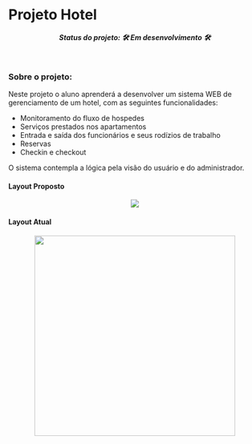 # Projeto Hotel

**_<p align="center">Status do projeto: :hammer_and_wrench: Em desenvolvimento :hammer_and_wrench:</p>_**

<br>

### **Sobre o projeto:** <br>

<p>Neste projeto o aluno aprenderá a desenvolver um sistema WEB de gerenciamento de um hotel,
com as seguintes funcionalidades:</p>

- Monitoramento do fluxo de hospedes
- Serviços prestados nos apartamentos
- Entrada e saída dos funcionários e seus rodízios de trabalho
- Reservas
- Checkin e checkout

<p>O sistema contempla a lógica pela visão do usuário e do administrador.</p>

#### <b> Layout Proposto </b>

<p align="center">
  <img src="src/assets/images/README-ESCOPO.png">
</p>

#### <b> Layout Atual </b>

<p align="center">
  <img src="src/assets/images/layoutHome.png" width="400px">
</p>
